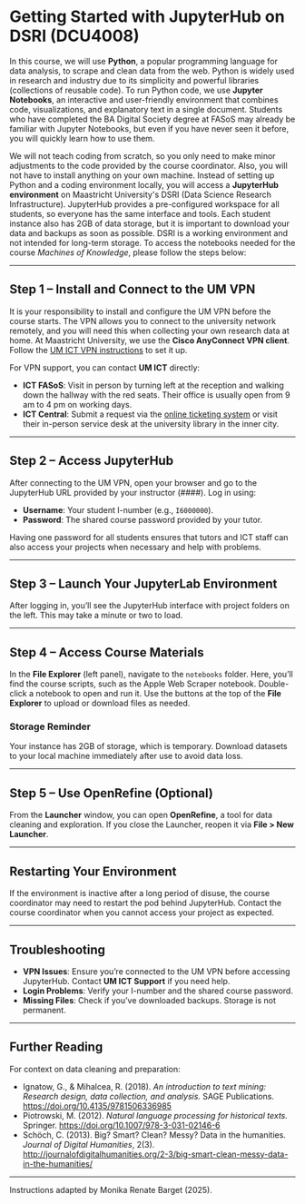 # Getting Started with JupyterHub on DSRI (DCU4008)

In this course, we will use **Python**, a popular programming language for data analysis, to scrape and clean data from the web. Python is widely used in research and industry due to its simplicity and powerful libraries (collections of reusable code). To run Python code, we use **Jupyter Notebooks**, an interactive and user-friendly environment that combines code, visualizations, and explanatory text in a single document. Students who have completed the BA Digital Society degree at FASoS may already be familiar with Jupyter Notebooks, but even if you have never seen it before, you will quickly learn how to use them. 

We will not teach coding from scratch, so you only need to make minor adjustments to the code provided by the course coordinator. Also, you will not have to install anything on your own machine. Instead of setting up Python and a coding environment locally, you will access a **JupyterHub environment** on Maastricht University's DSRI (Data Science Research Infrastructure). JupyterHub provides a pre-configured workspace for all students, so everyone has the same interface and tools. Each student instance also has 2GB of data storage, but it is important to download your data and backups as soon as possible. DSRI is a working environment and not intended for long-term storage. To access the notebooks needed for the course *Machines of Knowledge*, please follow the steps below:

---

## Step 1 – Install and Connect to the UM VPN

It is your responsibility to install and configure the UM VPN before the course starts. The VPN allows you to connect to the university network remotely, and you will need this when collecting your own research data at home. At Maastricht University, we use the **Cisco AnyConnect VPN client**. Follow the [UM ICT VPN instructions](https://dsri.maastrichtuniversity.nl/docs/guide-vpn/) to set it up.

For VPN support, you can contact **UM ICT** directly:
- **ICT FASoS**: Visit in person by turning left at the reception and walking down the hallway with the red seats. Their office is usually open from 9 am to 4 pm on working days.
- **ICT Central**: Submit a request via the [online ticketing system](https://servicedesk.icts.maastrichtuniversity.nl/tas/public/ssp/) or visit their in-person service desk at the university library in the inner city.

---

## Step 2 – Access JupyterHub

After connecting to the UM VPN, open your browser and go to the JupyterHub URL provided by your instructor (####). Log in using:
- **Username**: Your student I-number (e.g., `I6000000`).
- **Password**: The shared course password provided by your tutor.

Having one password for all students ensures that tutors and ICT staff can also access your projects when necessary and help with problems.

---

## Step 3 – Launch Your JupyterLab Environment

After logging in, you’ll see the JupyterHub interface with project folders on the left. This may take a minute or two to load. 

---

## Step 4 – Access Course Materials

In the **File Explorer** (left panel), navigate to the `notebooks` folder. Here, you’ll find the course scripts, such as the Apple Web Scraper notebook. Double-click a notebook to open and run it.
Use the buttons at the top of the **File Explorer** to upload or download files as needed.

### Storage Reminder

Your instance has 2GB of storage, which is temporary. Download datasets to your local machine immediately after use to avoid data loss. 

---

## Step 5 – Use OpenRefine (Optional)

From the **Launcher** window, you can open **OpenRefine**, a tool for data cleaning and exploration. If you close the Launcher, reopen it via **File > New Launcher**.

---

## Restarting Your Environment

If the environment is inactive after a long period of disuse, the course coordinator may need to restart the pod behind JupyterHub. Contact the course coordinator when you cannot access your project as expected.

---

## Troubleshooting

- **VPN Issues**: Ensure you’re connected to the UM VPN before accessing JupyterHub. Contact **UM ICT Support** if you need help.
- **Login Problems**: Verify your I-number and the shared course password.
- **Missing Files**: Check if you’ve downloaded backups. Storage is not permanent.

---

## Further Reading

For context on data cleaning and preparation:
- Ignatow, G., & Mihalcea, R. (2018). *An introduction to text mining: Research design, data collection, and analysis.* SAGE Publications. https://doi.org/10.4135/9781506336985
- Piotrowski, M. (2012). *Natural language processing for historical texts.* Springer. https://doi.org/10.1007/978-3-031-02146-6
- Schöch, C. (2013). Big? Smart? Clean? Messy? Data in the humanities. *Journal of Digital Humanities*, 2(3). http://journalofdigitalhumanities.org/2-3/big-smart-clean-messy-data-in-the-humanities/

---

Instructions adapted by Monika Renate Barget (2025).

